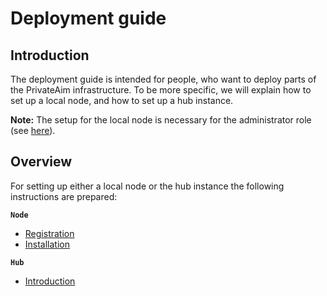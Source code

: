 # Deployment guide

## Introduction
The deployment guide is intended for people, who want to deploy parts of the PrivateAim infrastructure.
To be more specific, we will explain how to set up a local node, and how to set up a hub instance.

**Note:** The setup for the local node is necessary for the administrator role (see [here](./node-registration)).

## Overview
For setting up either a local node or the hub instance the following instructions are prepared:

**``Node``**
- [Registration](./node-registration)
- [Installation](./node-installation)

**`Hub`**
- [Introduction](./hub-introduction)
